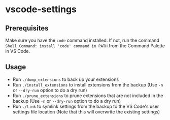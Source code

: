 # vscode-settings

## Prerequisites

Make sure you have the `code` command installed. If not, run the command `Shell Command: install 'code' command in PATH` from the Command Palette in VS Code.

## Usage

- Run `./dump_extensions` to back up your extensions
- Run `./install_extensions` to install extensions from the backup (Use `-n` or `--dry-run` option to do a dry run)
- Run `./prune_extensions` to prune extensions that are not included in the backup (Use `-n` or `--dry-run` option to do a dry run)
- Run `./link` to symlink settings from the backup to the VS Code's user settings file location (Note that this will overwrite the existing settings)
